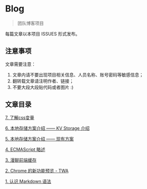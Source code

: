 # Blog

> 团队博客项目

每篇文章以本项目 ISSUES 形式发布。

## 注意事项

文章需要注意：

1. 文章内请不要出现项目相关信息、人员名称、账号密码等敏感信息；
2. 翻转载文章请注明作者、链接；
3. 不要大段大段贴代码或者图片 :)

## 文章目录

[7. 了解css变量](https://github.com/mengtuifrontend/Blog/issues/7)

[6. 本地存储方案介绍 —— KV Storage 介绍](https://github.com/mengtuifrontend/Blog/issues/6)

[5. 本地存储方案介绍 —— 现有方案](https://github.com/mengtuifrontend/Blog/issues/5)

[4. ECMAScript 略述](https://github.com/mengtuifrontend/Blog/issues/4)

[3. 漫聊前端缓存](https://github.com/mengtuifrontend/Blog/issues/3)

[2. Chrome 的新功能预览 - TWA](https://github.com/mengtuifrontend/Blog/issues/2)

[1. 认识 Markdown 语法](https://github.com/mengtuifrontend/Blog/issues/1)
